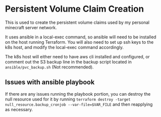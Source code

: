 # Persistent Volume Claim Creation

This is used to create the persistent volume claims used by my personal minecraft server network.

It uses ansible in a local-exec command, so ansible will need to be installed on the host running Terraform. You will also need to set up ssh keys to the k8s host, and modify the local-exec command accordingly.

The k8s host will either need to have aws cli installed and configured, or comment out the S3 backup line in the backup script located in `ansible/pvc_backup.sh` (Not recommended).

## Issues with ansible playbook

If there are any issues running the playbook portion, you can destroy the null resource used for it by running `terraform destroy -target null_resource.backup_cronjob --var-file=$VAR_FILE` and then reapplying as necessary.